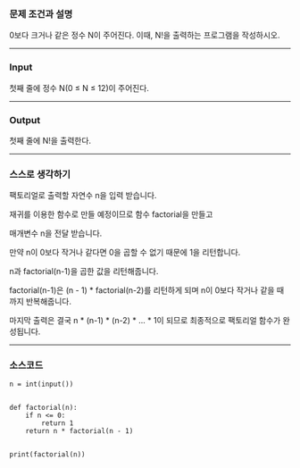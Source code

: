 ### **문제 조건과 설명**

0보다 크거나 같은 정수 N이 주어진다. 이때, N!을 출력하는 프로그램을 작성하시오.

---

### **Input**

첫째 줄에 정수 N(0 ≤ N ≤ 12)이 주어진다.

---

### **Output**

첫째 줄에 N!을 출력한다.

---

### **스스로 생각하기**

팩토리얼로 출력할 자연수 n을 입력 받습니다.

재귀를 이용한 함수로 만들 예정이므로 함수 factorial을 만들고

매개변수 n을 전달 받습니다.

만약 n이 0보다 작거나 같다면 0을 곱할 수 없기 때문에 1을 리턴합니다.

n과 factorial(n-1)을 곱한 값을 리턴해줍니다.

factorial(n-1)은 (n - 1) \* factorial(n-2)를 리턴하게 되며 n이 0보다 작거나 같을 때까지 반복해줍니다.

마지막 출력은 결국 n \* (n-1) \* (n-2) \* ... \* 1이 되므로 최종적으로 팩토리얼 함수가 완성됩니다.

---

### **소스코드**

```
n = int(input())


def factorial(n):
    if n <= 0:
        return 1
    return n * factorial(n - 1)


print(factorial(n))
```
